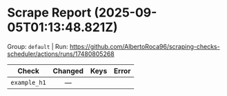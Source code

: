 # Scrape Report (2025-09-05T01:13:48.821Z)

Group: `default`  |  Run: https://github.com/AlbertoRoca96/scraping-checks-scheduler/actions/runs/17480805268

| Check | Changed | Keys | Error |
|---|:---:|:--|:--|
| `example_h1` | — |  |  |
